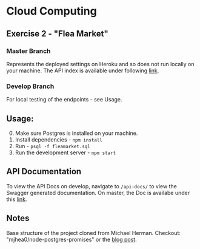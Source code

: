 # Cloud Computing

## Exercise 2 - "Flea Market"

### Master Branch
Represents the deployed settings on Heroku and so does not run locally on your machine. The API index is available under following [link](https://hidden-tundra-33627.herokuapp.com/api/articles).

### Develop Branch
For local testing of the endpoints - see Usage.

## Usage:

0. Make sure Postgres is installed on your machine.
1. Install dependencies - `npm install`
2. Run - `psql -f fleamarket.sql`
3. Run the development server - `npm start`

## API Documentation

To view the API Docs on develop, navigate to `/api-docs/` to view the Swagger generated documentation.
On master, the Doc is availabe under this [link](https://hidden-tundra-33627.herokuapp.com/api-docs/).

## Notes

Base structure of the project cloned from Michael Herman. 
Checkout: "mjhea0/node-postgres-promises" or the [blog post](http://mherman.org/blog/2016/03/13/designing-a-restful-api-with-node-and-postgres/#.WJNOqLYrJE4).

